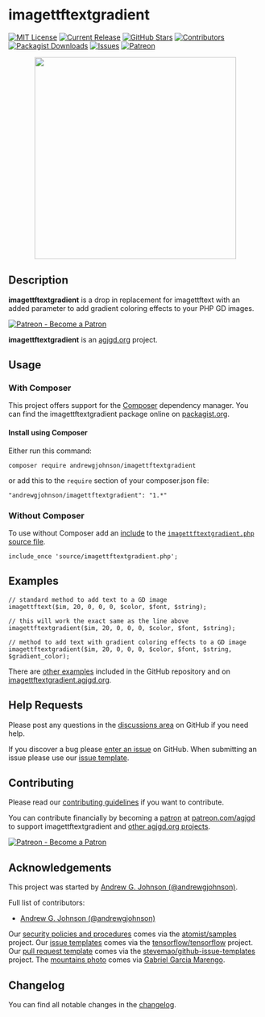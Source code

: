 # imagettftextgradient

[![MIT License](https://img.shields.io/badge/license-MIT-0366d6.png?colorB=0366d6&style=flat-square)](https://github.com/andrewgjohnson/imagettftextgradient/blob/master/LICENSE)
[![Current Release](https://img.shields.io/github/release/andrewgjohnson/imagettftextgradient.png?colorB=0366d6&style=flat-square&logoColor=white&logo=github)](https://github.com/andrewgjohnson/imagettftextgradient/releases)
[![GitHub Stars](https://img.shields.io/github/stars/andrewgjohnson/imagettftextgradient.png?colorB=0366d6&style=flat-square&logoColor=white&logo=github)](https://github.com/andrewgjohnson/imagettftextgradient/stargazers)
[![Contributors](https://img.shields.io/github/contributors/andrewgjohnson/imagettftextgradient.png?colorB=0366d6&style=flat-square&logoColor=white&logo=github)](https://github.com/andrewgjohnson/imagettftextgradient/graphs/contributors)
[![Packagist Downloads](https://img.shields.io/packagist/dt/andrewgjohnson/imagettftextgradient.png?colorB=0366d6&style=flat-square&logoColor=white&logo=packagist)](https://packagist.org/packages/andrewgjohnson/imagettftextgradient/stats)
[![Issues](https://img.shields.io/github/issues/andrewgjohnson/imagettftextgradient.png?colorB=0366d6&style=flat-square&logoColor=white&logo=github)](https://github.com/andrewgjohnson/imagettftextgradient/issues)
[![Patreon](https://img.shields.io/endpoint.png?url=https%3A%2F%2Fshieldsio-patreon.vercel.app%2Fapi%3Fusername%3Dagjgd%26type%3Dpatrons&colorB=0366d6&style=flat-square&logoColor=white&logo=patreon)](https://patreon.com/agjgd)

<p align="center"><a href="https://imagettftextgradient.agjgd.org/" title=""><img src="https://imagettftextgradient.agjgd.org/documentation/imagettftextgradient.agjgd.org/images/avatar.png" alt="" title="" width="400" id="avatar" /></a></p>

## Description

**imagettftextgradient** is a drop in replacement for imagettftext with an added parameter to add gradient coloring effects to your PHP GD images.

[![Patreon - Become a Patron](https://raster.shields.io/badge/Patreon%20-become%20a%20Patron-FD334A.png?style=for-the-badge&logo=patreon&logoColor=FD334A)](https://patreon.com/agjgd)

**imagettftextgradient** is an [agjgd.org](https://agjgd.org) project.

## Usage

### With Composer

This project offers support for the [Composer](https://getcomposer.org/) dependency manager. You can find the imagettftextgradient package online on [packagist.org](https://packagist.org/packages/andrewgjohnson/imagettftextgradient).

#### Install using Composer

Either run this command:

    composer require andrewgjohnson/imagettftextgradient

or add this to the `require` section of your composer.json file:

    "andrewgjohnson/imagettftextgradient": "1.*"

### Without Composer

To use without Composer add an [include](http://php.net/manual/function.include.php) to the [`imagettftextgradient.php` source file](https://raw.githubusercontent.com/andrewgjohnson/imagettftextgradient/master/source/imagettftextgradient.php).

    include_once 'source/imagettftextgradient.php';

## Examples

    // standard method to add text to a GD image
    imagettftext($im, 20, 0, 0, 0, $color, $font, $string);

    // this will work the exact same as the line above
    imagettftextgradient($im, 20, 0, 0, 0, $color, $font, $string);

    // method to add text with gradient coloring effects to a GD image
    imagettftextgradient($im, 20, 0, 0, 0, $color, $font, $string, $gradient_color);

There are [other examples](https://github.com/andrewgjohnson/imagettftextgradient/tree/master/examples) included in the GitHub repository and on [imagettftextgradient.agjgd.org](https://imagettftextgradient.agjgd.org/examples/).

## Help Requests

Please post any questions in the [discussions area](https://github.com/andrewgjohnson/imagettftextgradient/discussions) on GitHub if you need help.

If you discover a bug please [enter an issue](https://github.com/andrewgjohnson/imagettftextgradient/issues/new) on GitHub. When submitting an issue please use our [issue template](https://github.com/andrewgjohnson/imagettftextgradient/blob/master/ISSUE_TEMPLATE.md).

## Contributing

Please read our [contributing guidelines](https://github.com/andrewgjohnson/imagettftextgradient/blob/master/CONTRIBUTING.md) if you want to contribute.

You can contribute financially by becoming a [patron](https://patreon.com/agjgd) at [patreon.com/agjgd](https://patreon.com/agjgd) to support imagettftextgradient and [other agjgd.org projects](https://agjgd.org/projects/).

[![Patreon - Become a Patron](https://raster.shields.io/badge/Patreon%20-become%20a%20Patron-FD334A.png?style=for-the-badge&logo=patreon&logoColor=FD334A)](https://patreon.com/agjgd)

## Acknowledgements

This project was started by [Andrew G. Johnson (@andrewgjohnson)](https://github.com/andrewgjohnson).

Full list of contributors:
 * [Andrew G. Johnson (@andrewgjohnson)](https://github.com/andrewgjohnson)

Our [security policies and procedures](https://github.com/andrewgjohnson/imagettftextgradient/blob/master/.github/SECURITY.md) comes via the [atomist/samples](https://github.com/atomist/samples/blob/master/SECURITY.md) project. Our [issue templates](https://github.com/andrewgjohnson/imagettftextgradient/tree/master/.github/ISSUE_TEMPLATE) comes via the [tensorflow/tensorflow](https://github.com/tensorflow/tensorflow/blob/master/SECURITY.md) project. Our [pull request template](https://github.com/andrewgjohnson/imagettftextgradient/blob/master/.github/PULL_REQUEST_TEMPLATE.md) comes via the [stevemao/github-issue-templates](https://github.com/stevemao/github-issue-templates) project. The [mountains photo](https://unsplash.com/photos/qJvpykJ5SKs) comes via [Gabriel Garcia Marengo](https://unsplash.com/@gabrielgm).

## Changelog

You can find all notable changes in the [changelog](https://github.com/andrewgjohnson/imagettftextgradient/blob/master/CHANGELOG.md).

